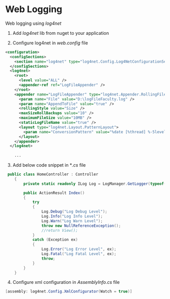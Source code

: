 # Web Logging

Web logging using *log4net*

1. Add *log4net* lib from nuget to your application


2. Configure log4net in *web.config* file

```xml
<configuration>
  <configSections>
    <section name="log4net" type="log4net.Config.Log4NetConfigurationSectionHandler, log4net" />
  </configSections>
  <log4net>
    <root>
      <level value="ALL" />
      <appender-ref ref="LogFileAppender" />
    </root>
    <appender name="LogFileAppender" type="log4net.Appender.RollingFileAppender">
      <param name="File" value="D:\logFileFaculty.log" />
      <param name="AppendToFile" value="true" />
      <rollingStyle value="Size" />
      <maxSizeRollBackups value="10" />
      <maximumFileSize value="10MB" />
      <staticLogFileName value="true" />
      <layout type="log4net.Layout.PatternLayout">
        <param name="ConversionPattern" value="%date [%thread] %-5level %logger [%property{NDC}] - %message%newline" />
      </layout>
    </appender>
  </log4net>
    
    ...

  ```

3. Add below code snippet in **.cs* file

```cs
 public class HomeController : Controller
    {
        private static readonly ILog Log = LogManager.GetLogger(typeof(HomeController));

        public ActionResult Index()
        {
            try
            {
                Log.Debug("Log Debug Level");
                Log.Info("Log Info Level");
                Log.Warn("Log Warn Level");
                throw new NullReferenceException();
                //return View();
            }
            catch (Exception ex)
            {
                Log.Error("Log Error Level", ex);
                Log.Fatal("Log Fatal Level", ex);
                throw;
            }
        }
    }
```

4. Configure xml configuration in *AssemblyInfo.cs* file

```cs
[assembly: log4net.Config.XmlConfigurator(Watch = true)]
```

